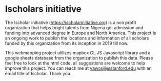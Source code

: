 # Ischolars initiative

The Ischolar initiative (https://ischolarinitiative.org) is a non profit organization that helps bright talents from Nigeria get admission and funding into advanced degree in Europe and North America. This project is an ongoing work to publish the locations and information of all scholars funded by this organization from its inception in 2019 till now. 

This webmapping project utilizes mapbox GL JS Javascript library and a google sheets database from the organization to publish this data. Please feel free to look at the html code, all suggestions are welcome to help improve this project. You can reach me at vawosiji@stanford.edu with an email title of Ischolar. Thank you. 
